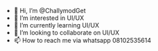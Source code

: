 - 👋 Hi, I’m @ChallymodGet
- 👀 I’m interested in UI/UX
- 🌱 I’m currently learning UI/UX
- 💞️ I’m looking to collaborate on UI/UX
- 📫 How to reach me via whatsapp 08102535614

<!---
ChallymodGet/ChallymodGet is a ✨ special ✨ repository because its `README.md` (this file) appears on your GitHub profile.
You can click the Preview link to take a look at your changes.
--->
